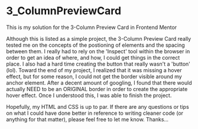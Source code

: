 # 3_ColumnPreviewCard
This is my solution for the 3-Column Preview Card in Frontend Mentor

Although this is listed as a simple project, the 3-Column Preview Card really tested me on the concepts of the postioning of elements and the spacing between them.  I really had to rely on the 'Inspect' tool within the browser in order to get an idea of where, and how, I could get things in the correct place.  I also had a hard time creating the button that really wasn't a 'button' (lol).  Toward the end of my project, I realized that it was missing a hover effect, but for some reason, I could not get the border visible around my anchor element.  After a decent amount of googling, I found that there would actually NEED to be an ORIGINAL border in order to create the appropriate hover effect.  Once I understood this, I was able to finish the project.

Hopefully, my HTML and CSS is up to par.  If there are any questions or tips on what I could have done better in reference to writing cleaner code (or anything for that matter), please feel free to let me know.  Thanks...
